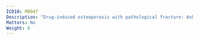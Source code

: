 ```yaml
---
ICD10: M8047
Description: "Drug-induced osteoporosis with pathological fracture: Ankle and foot"
Matters: No
Weight: 0
---
```


